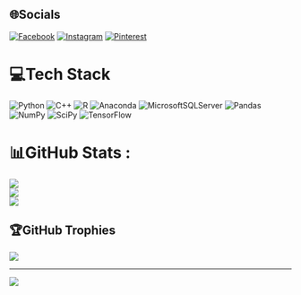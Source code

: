 
## 🌐Socials
[![Facebook](https://img.shields.io/badge/Facebook-%231877F2.svg?logo=Facebook&logoColor=white)](https://facebook.com/https://www.facebook.com/profile.php?id=100040401040183) [![Instagram](https://img.shields.io/badge/Instagram-%23E4405F.svg?logo=Instagram&logoColor=white)](https://instagram.com/_hieu623) [![Pinterest](https://img.shields.io/badge/Pinterest-%23E60023.svg?logo=Pinterest&logoColor=white)](https://pinterest.com/https://www.instagram.com/_hieu623_/) 

# 💻Tech Stack
![Python](https://img.shields.io/badge/python-3670A0?style=for-the-badge&logo=python&logoColor=ffdd54) ![C++](https://img.shields.io/badge/c++-%2300599C.svg?style=for-the-badge&logo=c%2B%2B&logoColor=white) ![R](https://img.shields.io/badge/r-%23276DC3.svg?style=for-the-badge&logo=r&logoColor=white) ![Anaconda](https://img.shields.io/badge/Anaconda-%2344A833.svg?style=for-the-badge&logo=anaconda&logoColor=white) ![MicrosoftSQLServer](https://img.shields.io/badge/Microsoft%20SQL%20Sever-CC2927?style=for-the-badge&logo=microsoft%20sql%20server&logoColor=white) ![Pandas](https://img.shields.io/badge/pandas-%23150458.svg?style=for-the-badge&logo=pandas&logoColor=white) ![NumPy](https://img.shields.io/badge/numpy-%23013243.svg?style=for-the-badge&logo=numpy&logoColor=white) ![SciPy](https://img.shields.io/badge/SciPy-%230C55A5.svg?style=for-the-badge&logo=scipy&logoColor=%white) ![TensorFlow](https://img.shields.io/badge/TensorFlow-%23FF6F00.svg?style=for-the-badge&logo=TensorFlow&logoColor=white)
# 📊GitHub Stats :
![](https://github-readme-stats.vercel.app/api?username=twinspiration&theme=radical&hide_border=false&include_all_commits=false&count_private=false)<br/>
![](https://github-readme-streak-stats.herokuapp.com/?user=twinspiration&theme=radical&hide_border=false)<br/>
![](https://github-readme-stats.vercel.app/api/top-langs/?username=twinspiration&theme=radical&hide_border=false&include_all_commits=false&count_private=false&layout=compact)

## 🏆GitHub Trophies
![](https://github-trophies.vercel.app/?username=twinspiration&theme=radical&no-frame=false&no-bg=false&margin-w=4)

---
[![](https://visitcount.itsvg.in/api?id=twinspiration&icon=0&color=0)](https://visitcount.itsvg.in)
